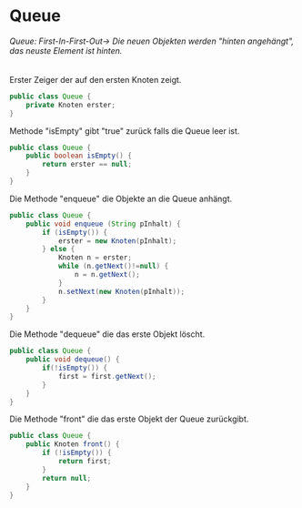 # Queue
*Queue: First-In-First-Out-> Die neuen Objekten werden "hinten angehängt", das neuste Element ist hinten.*
\
\
\
Erster Zeiger der auf den ersten Knoten zeigt.
```Java
public class Queue {
    private Knoten erster;
}
```
Methode "isEmpty" gibt "true" zurück falls die Queue leer ist.
```Java
public class Queue {
    public boolean isEmpty() {
        return erster == null;
    }
}
```
Die Methode "enqueue" die Objekte an die Queue anhängt.
```Java
public class Queue {
    public void enqueue (String pInhalt) {
        if (isEmpty()) {
            erster = new Knoten(pInhalt);
        } else {
            Knoten n = erster;
            while (n.getNext()!=null) {
                n = n.getNext();
            }
            n.setNext(new Knoten(pInhalt));
        }
    }
}
```
Die Methode "dequeue" die das erste Objekt löscht.
```Java
public class Queue {
    public void dequeue() {
        if(!isEmpty()) {
            first = first.getNext();
        }
    }
}
```
Die Methode "front" die das erste Objekt der Queue zurückgibt.
```Java
public class Queue {
    public Knoten front() {
        if (!isEmpty()) {
            return first;
        }
        return null;
    }
}
```






